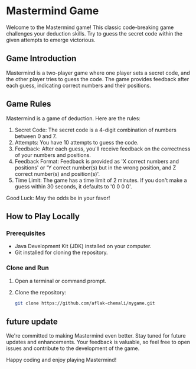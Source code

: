 # Mastermind Game

Welcome to the Mastermind game! This classic code-breaking game challenges your deduction skills. Try to guess the secret code within the given attempts to emerge victorious.

## Game Introduction

Mastermind is a two-player game where one player sets a secret code, and the other player tries to guess the code. The game provides feedback after each guess, indicating correct numbers and their positions.

## Game Rules
Mastermind is a game of deduction. Here are the rules:

1. Secret Code: The secret code is a 4-digit combination of numbers between 0 and 7.
2. Attempts: You have 10 attempts to guess the code.
3. Feedback: After each guess, you'll receive feedback on the correctness of your numbers and positions.
4. Feedback Format: Feedback is provided as 'X correct numbers and positions' or 'Y correct number(s) but in the wrong position, and Z correct number(s) and position(s)'.
5. Time Limit: The game has a time limit of 2 minutes. If you don't make a guess within 30 seconds, it defaults to '0 0 0 0'.

Good Luck: May the odds be in your favor!
## How to Play Locally

### Prerequisites

- Java Development Kit (JDK) installed on your computer.
- Git installed for cloning the repository.

### Clone and Run

1. Open a terminal or command prompt.
2. Clone the repository:

   ```bash
   git clone https://github.com/aflak-chemali/mygame.git


 ## future update
We're committed to making Mastermind even better. Stay tuned for future updates and enhancements. Your feedback is valuable, so feel free to open issues and contribute to the development of the game.

Happy coding and enjoy playing Mastermind!
